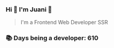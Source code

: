 ### Hi 👋 I&#39;m Juani 🦁

> I&#39;m a Frontend Web Developer SSR

### 📚 Days being a developer: 610
